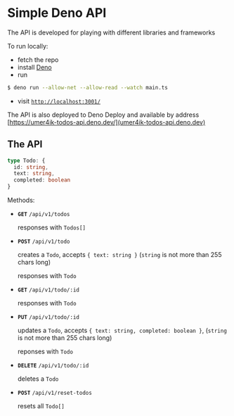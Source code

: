 # Simple Deno API
   
The API is developed for playing with different libraries and frameworks

To run locally:

* fetch the repo
* install [Deno](https://deno.land/#installation)
* run 
```bash
$ deno run --allow-net --allow-read --watch main.ts
```
* visit [`http://localhost:3001/`](`http://localhost:3001/`)

The API is also deployed to Deno Deploy and available by address [https://umer4ik-todos-api.deno.dev/](umer4ik-todos-api.deno.dev) 

## The API

```typescript
type Todo: {
  id: string,
  text: string,
  completed: boolean
}
```
  

Methods:

*   **`GET`** `/api/v1/todos`
    
    responses with `Todos[]`
    
*   **`POST`** `/api/v1/todo`
    
    creates a `Todo`, accepts `{ text: string }` (`string` is not more than 255 chars long)
    
    responses with `Todo`
    
*   **`GET`** `/api/v1/todo/:id`
    
    responses with `Todo`
    
*   **`PUT`** `/api/v1/todo/:id`
    
    updates a `Todo`, accepts `{ text: string, completed: boolean }`, (`string` is not more than 255 chars long)
    
    reponses with `Todo`
    
*   **`DELETE`** `/api/v1/todo/:id`
    
    deletes a `Todo`
    
*   **`POST`** `/api/v1/reset-todos`
    
    resets all `Todo[]`
